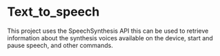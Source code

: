 # Text_to_speech
This project uses the SpeechSynthesis API this can be used to retrieve information about the synthesis voices available on the device,
start and pause speech, and other commands.
